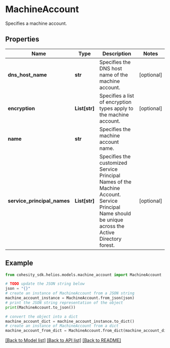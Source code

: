 # MachineAccount

Specifies a machine account.

## Properties

Name | Type | Description | Notes
------------ | ------------- | ------------- | -------------
**dns_host_name** | **str** | Specifies the DNS host name of the machine account. | [optional] 
**encryption** | **List[str]** | Specifies a list of encryption types apply to the machine account. | [optional] 
**name** | **str** | Specifies the machine account name. | 
**service_principal_names** | **List[str]** | Specifies the customized Service Principal Names of the Machine Account. Service Principal Name should be unique across the Active Directory forest. | [optional] 

## Example

```python
from cohesity_sdk.helios.models.machine_account import MachineAccount

# TODO update the JSON string below
json = "{}"
# create an instance of MachineAccount from a JSON string
machine_account_instance = MachineAccount.from_json(json)
# print the JSON string representation of the object
print(MachineAccount.to_json())

# convert the object into a dict
machine_account_dict = machine_account_instance.to_dict()
# create an instance of MachineAccount from a dict
machine_account_from_dict = MachineAccount.from_dict(machine_account_dict)
```
[[Back to Model list]](../README.md#documentation-for-models) [[Back to API list]](../README.md#documentation-for-api-endpoints) [[Back to README]](../README.md)



